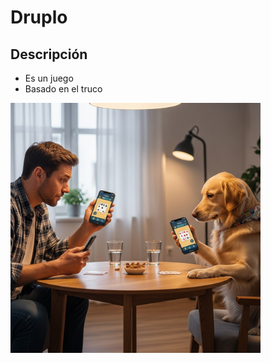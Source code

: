 <h1>Druplo</h1>
<h2>Descripción</h2>
<ul>
  <li>Es un juego</li>
  <li>Basado en el truco</li>
</ul>
<img src="ilustracion.jpg" alt="El mejor juego del mundo" width="400">

